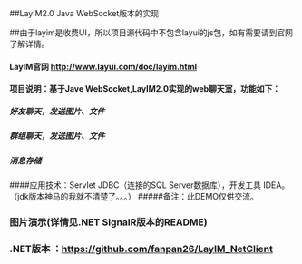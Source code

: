 ##LayIM2.0 Java WebSocket版本的实现

##由于layim是收费UI，所以项目源代码中不包含layui的js包，如有需要请到官网了解详情。

#### LayIM官网 http://www.layui.com/doc/layim.html
#### 项目说明：基于Jave WebSocket,LayIM2.0实现的web聊天室，功能如下：

##### 好友聊天，发送图片、文件
##### 群组聊天，发送图片、文件
##### 消息存储

####应用技术：Servlet  JDBC（连接的SQL Server数据库），开发工具 IDEA。（jdk版本神马的我就不清楚了。。。）
#####备注：此DEMO仅供交流。

### 图片演示(详情见.NET SignalR版本的README)

### .NET版本 ：https://github.com/fanpan26/LayIM_NetClient
